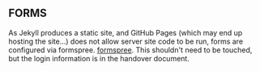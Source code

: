 ## FORMS

As Jekyll produces a static site, and GitHub Pages (which may end up hosting the site...) does not allow server site code to be run, forms are configured via formspree. [formspree](https://formspree.io/guides/jekyll/). This shouldn't need to be touched, but the login information is in the handover document.
